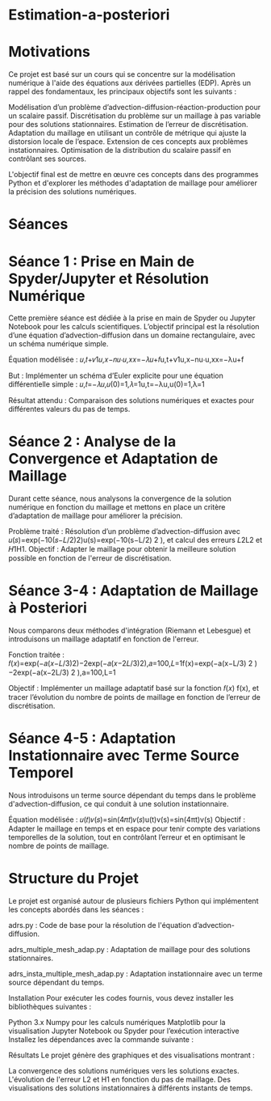 # Estimation-a-posteriori

# Motivations
Ce projet est basé sur un cours qui se concentre sur la modélisation numérique à l'aide des équations aux dérivées partielles (EDP). Après un rappel des fondamentaux, les principaux objectifs sont les suivants :

Modélisation d’un problème d’advection-diffusion-réaction-production pour un scalaire passif.
Discrétisation du problème sur un maillage à pas variable pour des solutions stationnaires.
Estimation de l’erreur de discrétisation.
Adaptation du maillage en utilisant un contrôle de métrique qui ajuste la distorsion locale de l’espace.
Extension de ces concepts aux problèmes instationnaires.
Optimisation de la distribution du scalaire passif en contrôlant ses sources.

L'objectif final est de mettre en œuvre ces concepts dans des programmes Python et d'explorer les méthodes d'adaptation de maillage pour améliorer la précision des solutions numériques.

# Séances
# Séance 1 : Prise en Main de Spyder/Jupyter et Résolution Numérique
Cette première séance est dédiée à la prise en main de Spyder ou Jupyter Notebook pour les calculs scientifiques. L’objectif principal est la résolution d’une équation d’advection-diffusion dans un domaine rectangulaire, avec un schéma numérique simple.

Équation modélisée :
𝑢,𝑡+𝑣1𝑢,𝑥−𝑛𝑢⋅𝑢,𝑥𝑥=−𝜆𝑢+𝑓u,t+v1u,x−nu⋅u,xx=−λu+f

But : Implémenter un schéma d’Euler explicite pour une équation différentielle simple :
𝑢,𝑡=−𝜆𝑢,𝑢(0)=1,𝜆=1u,t=−λu,u(0)=1,λ=1

Résultat attendu : Comparaison des solutions numériques et exactes pour différentes valeurs du pas de temps.

# Séance 2 : Analyse de la Convergence et Adaptation de Maillage
Durant cette séance, nous analysons la convergence de la solution numérique en fonction du maillage et mettons en place un critère d’adaptation de maillage pour améliorer la précision.

Problème traité : Résolution d’un problème d’advection-diffusion avec 
𝑢(𝑠)=exp⁡(−10(𝑠−𝐿/2)2)u(s)=exp(−10(s−L/2) 2 ), et calcul des erreurs 
𝐿2L2 et 𝐻1H1.
Objectif : Adapter le maillage pour obtenir la meilleure solution possible en fonction de l'erreur de discrétisation.

# Séance 3-4 : Adaptation de Maillage à Posteriori
Nous comparons deux méthodes d'intégration (Riemann et Lebesgue) et introduisons un maillage adaptatif en fonction de l'erreur.

Fonction traitée :
𝑓(𝑥)=exp⁡(−𝑎(𝑥−𝐿/3)2)−2exp(−𝑎(𝑥−2𝐿/3)2),𝑎=100,𝐿=1f(x)=exp(−a(x−L/3) 2 )−2exp(−a(x−2L/3) 2 ),a=100,L=1

Objectif : Implémenter un maillage adaptatif basé sur la fonction 𝑓(𝑥)
f(x), et tracer l’évolution du nombre de points de maillage en fonction de l’erreur de discrétisation.

# Séance 4-5 : Adaptation Instationnaire avec Terme Source Temporel
Nous introduisons un terme source dépendant du temps dans le problème d'advection-diffusion, ce qui conduit à une solution instationnaire.

Équation modélisée :
𝑢(𝑡)𝑣(𝑠)=sin⁡(4𝜋𝑡)𝑣(𝑠)u(t)v(s)=sin(4πt)v(s)
Objectif : Adapter le maillage en temps et en espace pour tenir compte des variations temporelles de la solution, tout en contrôlant l’erreur et en optimisant le nombre de points de maillage.

# Structure du Projet
Le projet est organisé autour de plusieurs fichiers Python qui implémentent les concepts abordés dans les séances :

adrs.py : Code de base pour la résolution de l'équation d’advection-diffusion.

adrs_multiple_mesh_adap.py : Adaptation de maillage pour des solutions stationnaires.

adrs_insta_multiple_mesh_adap.py : Adaptation instationnaire avec un terme source dépendant du temps.

Installation
Pour exécuter les codes fournis, vous devez installer les bibliothèques suivantes :

Python 3.x
Numpy pour les calculs numériques
Matplotlib pour la visualisation
Jupyter Notebook ou Spyder pour l’exécution interactive
Installez les dépendances avec la commande suivante :


Résultats
Le projet génère des graphiques et des visualisations montrant :

La convergence des solutions numériques vers les solutions exactes.
L'évolution de l'erreur 
L2 et H1 en fonction du pas de maillage.
Des visualisations des solutions instationnaires à différents instants de temps.

